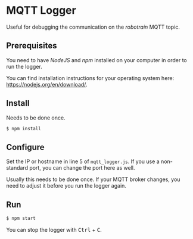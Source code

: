 # MQTT Logger

Useful for debugging the communication on the _robotrain_ MQTT topic.

## Prerequisites

You need to have _NodeJS_ and _npm_ installed on your computer in order to run the logger.

You can find installation instructions for your operating system here: https://nodejs.org/en/download/.

## Install

Needs to be done once.

```sh
$ npm install
```

## Configure

Set the IP or hostname in line 5 of `mqtt_logger.js`. If you use a non-standard port, you can change the port here as well.

Usually this needs to be done once. If your MQTT broker changes, you need to adjust it before you run the logger again.

## Run

```sh
$ npm start
```

You can stop the logger with <kbd>Ctrl</kbd> + <kbd>C</kbd>.